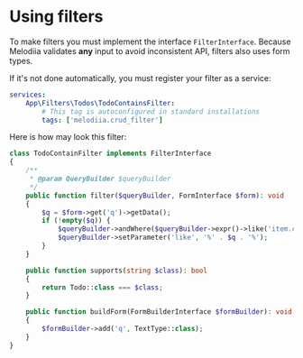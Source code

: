 Using filters
=============

To make filters you must implement the interface `FilterInterface`. Because Melodiia validates **any** input to avoid
inconsistent API, filters also uses form types.

If it's not done automatically, you must register your filter as a service:

```yaml
services:
    App\Filters\Todos\TodoContainsFilter:
        # This tag is autoconfigured in standard installations
        tags: ['melodiia.crud_filter']
```

Here is how may look this filter:

```php
class TodoContainFilter implements FilterInterface
{
    /**
     * @param QueryBuilder $queryBuilder
     */
    public function filter($queryBuilder, FormInterface $form): void
    {
        $q = $form->get('q')->getData();
        if (!empty($q)) {
            $queryBuilder->andWhere($queryBuilder->expr()->like('item.content', ':like'));
            $queryBuilder->setParameter('like', '%' . $q . '%');
        }
    }

    public function supports(string $class): bool
    {
        return Todo::class === $class;
    }

    public function buildForm(FormBuilderInterface $formBuilder): void
    {
        $formBuilder->add('q', TextType::class);
    }
}
```
